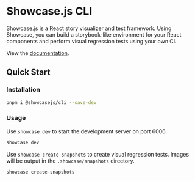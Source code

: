 # Showcase.js CLI

Showcase.js is a React story visualizer and test framework. Using Showcase, you can build a storybook-like environment for your React components and perform visual regression tests using your own CI.

View the [documentation](https://showcasejs.org).

## Quick Start

### Installation

```bash
pnpm i @showcasejs/cli --save-dev
```

### Usage

Use `showcase dev` to start the development server on port 6006.

```bash
showcase dev
```

Use `showcase create-snapshots` to create visual regression tests. Images will be output in the `.showcase/snapshots` directory.

```bash
showcase create-snapshots
```
